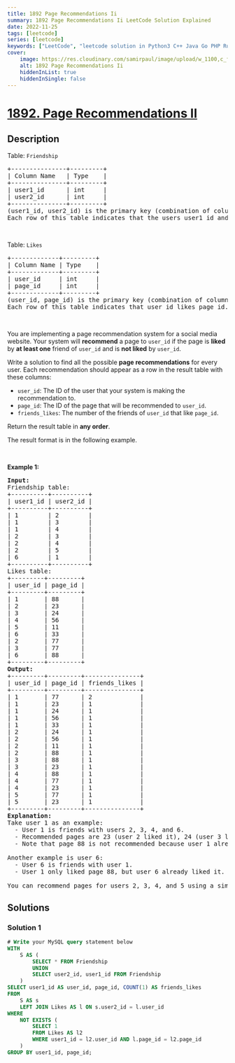 ```yaml
---
title: 1892 Page Recommendations Ii
summary: 1892 Page Recommendations Ii LeetCode Solution Explained
date: 2022-11-25
tags: [leetcode]
series: [leetcode]
keywords: ["LeetCode", "leetcode solution in Python3 C++ Java Go PHP Ruby Swift TypeScript Rust C# JavaScript C", "1892 Page Recommendations Ii LeetCode Solution Explained in all languages"]
cover:
    image: https://res.cloudinary.com/samirpaul/image/upload/w_1100,c_fit,co_rgb:FFFFFF,l_text:Arial_75_bold:1892 Page Recommendations Ii - Solution Explained/problem-solving.webp
    alt: 1892 Page Recommendations Ii
    hiddenInList: true
    hiddenInSingle: false
---
```



# [1892. Page Recommendations II](https://leetcode.com/problems/page-recommendations-ii)


## Description

<p>Table: <code>Friendship</code></p>

<pre>
+---------------+---------+
| Column Name   | Type    |
+---------------+---------+
| user1_id      | int     |
| user2_id      | int     |
+---------------+---------+
(user1_id, user2_id) is the primary key (combination of columns with unique values)&nbsp;for this table.
Each row of this table indicates that the users user1_id and user2_id are friends.
</pre>

<p>&nbsp;</p>

<p>Table: <code>Likes</code></p>

<pre>
+-------------+---------+
| Column Name | Type    |
+-------------+---------+
| user_id     | int     |
| page_id     | int     |
+-------------+---------+
(user_id, page_id) is the primary key (combination of columns with unique values) for this table.
Each row of this table indicates that user_id likes page_id.
</pre>

<p>&nbsp;</p>

<p>You are implementing a page recommendation system for a social media website. Your system will <strong>recommend</strong> a page to <code>user_id</code> if the page is <strong>liked</strong> by <strong>at least one</strong> friend of <code>user_id</code> and is <strong>not liked</strong> by <code>user_id</code>.</p>

<p>Write a solution&nbsp;to find all the possible <strong>page recommendations</strong> for every user. Each recommendation should appear as a row in the result table with these columns:</p>

<ul>
	<li><code>user_id</code>: The ID of the user that your system is making the recommendation to.</li>
	<li><code>page_id</code>: The ID of the page that will be recommended to <code>user_id</code>.</li>
	<li><code>friends_likes</code>: The number of the friends of <code>user_id</code> that like <code>page_id</code>.</li>
</ul>

<p>Return the result table in <strong>any order</strong>.</p>

<p>The result format is in the following example.</p>

<p>&nbsp;</p>
<p><strong class="example">Example 1:</strong></p>

<pre>
<strong>Input:</strong> 
Friendship table:
+----------+----------+
| user1_id | user2_id |
+----------+----------+
| 1        | 2        |
| 1        | 3        |
| 1        | 4        |
| 2        | 3        |
| 2        | 4        |
| 2        | 5        |
| 6        | 1        |
+----------+----------+
Likes table:
+---------+---------+
| user_id | page_id |
+---------+---------+
| 1       | 88      |
| 2       | 23      |
| 3       | 24      |
| 4       | 56      |
| 5       | 11      |
| 6       | 33      |
| 2       | 77      |
| 3       | 77      |
| 6       | 88      |
+---------+---------+
<strong>Output:</strong> 
+---------+---------+---------------+
| user_id | page_id | friends_likes |
+---------+---------+---------------+
| 1       | 77      | 2             |
| 1       | 23      | 1             |
| 1       | 24      | 1             |
| 1       | 56      | 1             |
| 1       | 33      | 1             |
| 2       | 24      | 1             |
| 2       | 56      | 1             |
| 2       | 11      | 1             |
| 2       | 88      | 1             |
| 3       | 88      | 1             |
| 3       | 23      | 1             |
| 4       | 88      | 1             |
| 4       | 77      | 1             |
| 4       | 23      | 1             |
| 5       | 77      | 1             |
| 5       | 23      | 1             |
+---------+---------+---------------+
<strong>Explanation:</strong> 
Take user 1 as an example:
  - User 1 is friends with users 2, 3, 4, and 6.
  - Recommended pages are 23 (user 2 liked it), 24 (user 3 liked it), 56 (user 3 liked it), 33 (user 6 liked it), and 77 (user 2 and user 3 liked it).
  - Note that page 88 is not recommended because user 1 already liked it.

Another example is user 6:
  - User 6 is friends with user 1.
  - User 1 only liked page 88, but user 6 already liked it. Hence, user 6 has no recommendations.

You can recommend pages for users 2, 3, 4, and 5 using a similar process.
</pre>

## Solutions

### Solution 1

<!-- tabs:start -->

```sql
# Write your MySQL query statement below
WITH
    S AS (
        SELECT * FROM Friendship
        UNION
        SELECT user2_id, user1_id FROM Friendship
    )
SELECT user1_id AS user_id, page_id, COUNT(1) AS friends_likes
FROM
    S AS s
    LEFT JOIN Likes AS l ON s.user2_id = l.user_id
WHERE
    NOT EXISTS (
        SELECT 1
        FROM Likes AS l2
        WHERE user1_id = l2.user_id AND l.page_id = l2.page_id
    )
GROUP BY user1_id, page_id;
```

<!-- tabs:end -->

<!-- end -->
